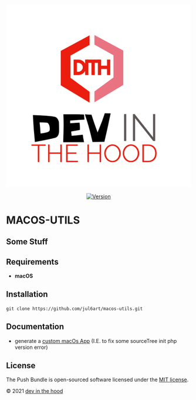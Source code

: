 <p align="center">
    <a href="https://devinthehood.com"><img src="https://github.com/jul6art/symfony-skeleton/blob/master/assets/img/devinthehood.png?raw=true" alt="logo dev in the hood"></a>
</p>

<p align="center">
    <a href="https://github.com/devinthehood/jul6art/tradebot" target="_blank"><img src="https://img.shields.io/static/v1?label=stable&message=v1&color=green" alt="Version"></a>
</p>

MACOS-UTILS
===========
Some Stuff
----------

Requirements
------------

* **macOS**

Installation
------------

```console
git clone https://github.com/jul6art/macos-utils.git
```

Documentation
------------

* generate a [custom macOs App](/data/doc/APPIFY.md) (I.E. to fix some sourceTree init php version error)

License
-------

The Push Bundle is open-sourced software licensed under the [MIT license](https://opensource.org/licenses/MIT).

&copy; 2021 [dev in the hood](https://devinthehood.com)

